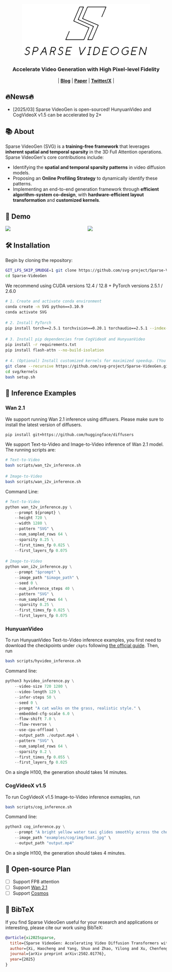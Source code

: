 <div align="center" id="sglangtop">
  <img src="assets/Minimal_dark_white_background.png" alt="logo" width="400" margin="10px"></img>
</div>
<h3 align="center">
Accelerate Video Generation with High Pixel-level Fidelity
</h3>

<p align="center">
| <a href="https://svg-project.github.io/"><b>Blog</b></a> | <a href="https://arxiv.org/abs/2502.01776"><b>Paper</b></a> | <a href="TODO"><b>Twitter/X</b></a> |
</p>

## 🔥News🔥
- [2025/03] Sparse VideoGen is open-sourced! HunyuanVideo and CogVideoX v1.5 can be accelerated by 2×

## 📚 About
Sparse VideoGen (SVG) is a **training-free framework** that leverages **inherent spatial and temporal sparsity** in the 3D Full Attention operations. Sparse VideoGen's core contributions include:
 - Identifying the **spatial and temporal sparsity patterns** in video diffusion models.
 - Proposing an **Online Profiling Strategy** to dynamically identify these patterns.
 - Implementing an end-to-end generation framework through **efficient algorithm-system co-design**, with **hardware-efficient layout transformation** and **customized kernels**.

## 🎥 Demo
<div style="display: flex; gap: 10px;">
    <img src="assets/video/SparseVideoGenDemo.gif" style="width: 100%;"/>
    <img src="assets/video/Algorithm.gif" style="width: 100%;"/>
</div>


## 🛠️ Installation
Begin by cloning the repository:
```bash
GIT_LFS_SKIP_SMUDGE=1 git clone https://github.com/svg-project/Sparse-VideoGen.git # Do not clone the demo, otherwise is too large
cd Sparse-VideoGen
```

We recommend using CUDA versions 12.4 / 12.8 + PyTorch versions 2.5.1 / 2.6.0
```bash
# 1. Create and activate conda environment
conda create -n SVG python==3.10.9
conda activate SVG

# 2. Install PyTorch
pip install torch==2.5.1 torchvision==0.20.1 torchaudio==2.5.1 --index-url https://download.pytorch.org/whl/cu124

# 3. Install pip dependencies from CogVideoX and HunyuanVideo
pip install -r requirements.txt
pip install flash-attn --no-build-isolation

# 4. (Optional) Install customized kernels for maximized speedup. (You might need to upgrade your cmake and CUDA version.)
git clone --recursive https://github.com/svg-project/Sparse-VideoGen.git
cd svg/kernels
bash setup.sh
```

## 🚀 Inference Examples
### Wan 2.1
We support running Wan 2.1 inference using diffusers. Please make sure to install the latest version of diffusers.
```bash
pip install git+https://github.com/huggingface/diffusers
```

We support Text-to-Video and Image-to-Video inference of Wan 2.1 model. The running scripts are:
```bash
# Text-to-Video
bash scripts/wan_t2v_inference.sh

# Image-to-Video
bash scripts/wan_i2v_inference.sh
```

Command Line:
```python
# Text-to-Video
python wan_t2v_inference.py \
    --prompt ${prompt} \
    --height 720 \
    --width 1280 \
    --pattern "SVG" \
    --num_sampled_rows 64 \
    --sparsity 0.25 \
    --first_times_fp 0.025 \
    --first_layers_fp 0.075

# Image-to-Video
python wan_i2v_inference.py \
    --prompt "$prompt" \
    --image_path "$image_path" \
    --seed 0 \
    --num_inference_steps 40 \
    --pattern "SVG" \
    --num_sampled_rows 64 \
    --sparsity 0.25 \
    --first_times_fp 0.025 \
    --first_layers_fp 0.075
```


### HunyuanVideo
To run HunyuanVideo Text-to-Video inference examples, you first need to download the checkpoints under `ckpts` following [the official guide](https://github.com/Tencent/HunyuanVideo/blob/main/ckpts/README.md).
Then, run
```bash
bash scripts/hyvideo_inference.sh
```

Command line:
```python
python3 hyvideo_inference.py \
    --video-size 720 1280 \
    --video-length 129 \
    --infer-steps 50 \
    --seed 0 \
    --prompt "A cat walks on the grass, realistic style." \
    --embedded-cfg-scale 6.0 \
    --flow-shift 7.0 \
    --flow-reverse \
    --use-cpu-offload \
    --output_path ./output.mp4 \
    --pattern "SVG" \
    --num_sampled_rows 64 \
    --sparsity 0.2 \
    --first_times_fp 0.055 \
    --first_layers_fp 0.025
```

On a single H100, the generation should takes 14 minutes.

### CogVideoX v1.5
To run CogVideoX v1.5 Image-to-Video inference exmaples, run
```bash
bash scripts/cog_inference.sh
```

Command line:
```python
python3 cog_inference.py \
    --prompt "A bright yellow water taxi glides smoothly across the choppy waters, creating gentle ripples in its wake. The iconic Brooklyn Bridge looms majestically in the background, its intricate web of cables and towering stone arches standing out against the city skyline. The boat, bustling with passengers, offers a lively contrast to the serene, expansive sky dotted with fluffy clouds. As it cruises forward, the vibrant cityscape of New York unfolds, with towering skyscrapers and historic buildings lining the waterfront, capturing the dynamic essence of urban life." \
    --image_path "examples/cog/img/boat.jpg" \
    --output_path "output.mp4"
```

On a single H100, the generation should takes 4 minutes.

## 📑 Open-source Plan
 - [ ] Support FP8 attention
 - [ ] Support [Wan 2.1](https://github.com/Wan-Video/Wan2.1)
 - [ ] Support [Cosmos](https://github.com/NVIDIA/Cosmos)

## 🔗 BibTeX
If you find Sparse VideoGen useful for your research and applications or interesting, please cite our work using BibTeX:
```bibtex
@article{xi2025sparse,
  title={Sparse VideoGen: Accelerating Video Diffusion Transformers with Spatial-Temporal Sparsity},
  author={Xi, Haocheng and Yang, Shuo and Zhao, Yilong and Xu, Chenfeng and Li, Muyang and Li, Xiuyu and Lin, Yujun and Cai, Han and Zhang, Jintao and Li, Dacheng and others},
  journal={arXiv preprint arXiv:2502.01776},
  year={2025}
}
```